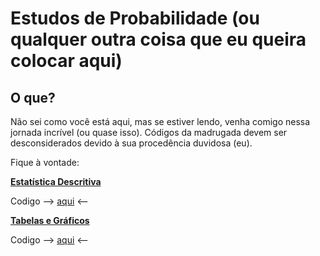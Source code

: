 # Estudos de Probabilidade (ou qualquer outra coisa que eu queira colocar aqui)

## O que? 

Não sei como você está aqui, mas se estiver lendo, venha comigo nessa jornada incrível (ou quase isso). Códigos da madrugada devem ser desconsiderados devido à sua procedência duvidosa (eu).

Fique à vontade:

**[Estatística Descritiva](./READMEs/estatistica-descritiva.md)**

Codigo --> [aqui](./funcoes/estatistica-descritiva.ipynb) <--

**[Tabelas e Gráficos](./READMEs/tabelas-graficos.md)**

Codigo --> [aqui](./funcoes/tabelas-graficos.ipynb) <--